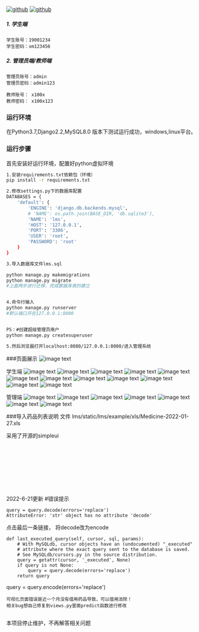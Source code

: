 [![github](https://img.shields.io/badge/language-Django-yellow.svg)]()
[![github](https://img.shields.io/badge/build-Python-green.svg)]()


##### 1. 学生端
    学生账号：19001234
    学生密码：xm123456
##### 2. 管理员端/教师端
    管理员账号：admin
    管理员密码：admin123
    
    教师账号： x100x
    教师密码： x100x123

### 运行环境
在Python3.7,Django2.2,MySQL8.0 版本下测试运行成功，windows,linux平台。
### 运行步骤
首先安装好运行环境，配置好python虚拟环境

```bash
1.安装requirements.txt依赖包（环境）
pip install -r requirements.txt

2.修改settings.py下的数据库配置
DATABASES = {
    'default': {
        'ENGINE': 'django.db.backends.mysql',
        # 'NAME': os.path.join(BASE_DIR, 'db.sqlite3'),
        'NAME': 'lms',
        'HOST': '127.0.0.1',
        'PORT': '3306',
        'USER': 'root',
        'PASSWORD': 'root'
    }
}

3.导入数据库文件lms.sql

python manage.py makemigrations
python manage.py migrate
#上面两步进行迁移，完成数据库表的建立


4.命令行输入
python manage.py runserver
#默认端口开在127.0.0.1:8000


PS：#创建超级管理员用户
python manage.py createsuperuser

5.然后浏览器打开localhost:8080/127.0.0.1:8000/进入管理系统

```


###页面展示
![image text](https://gitee.com/zcystart/chemlab/raw/master/lms/static/lms/example/pic/loginOfAll.jpg)

学生端
![image text](https://gitee.com/zcystart/chemlab/raw/master/lms/static/lms/example/pic/login.jpg)
![image text](https://gitee.com/zcystart/chemlab/raw/master/lms/static/lms/example/pic/about.jpg)
![image text](https://gitee.com/zcystart/chemlab/raw/master/lms/static/lms/example/pic/detail.jpg)
![image text](https://gitee.com/zcystart/chemlab/raw/master/lms/static/lms/example/pic/index.jpg)
![image text](https://gitee.com/zcystart/chemlab/raw/master/lms/static/lms/example/pic/lab.jpg)
![image text](https://gitee.com/zcystart/chemlab/raw/master/lms/static/lms/example/pic/register.jpg)
![image text](https://gitee.com/zcystart/chemlab/raw/master/lms/static/lms/example/pic/search.jpg)
![image text](https://gitee.com/zcystart/chemlab/raw/master/lms/static/lms/example/pic/userCentre.jpg)
![image text](https://gitee.com/zcystart/chemlab/raw/master/lms/static/lms/example/pic/usr_info.jpg)
![image text](https://gitee.com/zcystart/chemlab/raw/master/lms/static/lms/example/pic/borrow.jpg)
![image text](https://gitee.com/zcystart/chemlab/raw/master/lms/static/lms/example/pic/borrowHistory.jpg)
![image text](https://gitee.com/zcystart/chemlab/raw/master/lms/static/lms/example/pic/changePass.jpg)

管理端
![image text](https://gitee.com/zcystart/chemlab/raw/master/lms/static/lms/example/pic/adminlogin.jpg)
![image text](https://gitee.com/zcystart/chemlab/raw/master/lms/static/lms/example/pic/adminindex.jpg)
![image text](https://gitee.com/zcystart/chemlab/raw/master/lms/static/lms/example/pic/chart1.jpg)
![image text](https://gitee.com/zcystart/chemlab/raw/master/lms/static/lms/example/pic/chart2.jpg)
![image text](https://gitee.com/zcystart/chemlab/raw/master/lms/static/lms/example/pic/daochu.jpg)
![image text](https://gitee.com/zcystart/chemlab/raw/master/lms/static/lms/example/pic/bo.jpg)
![image text](https://gitee.com/zcystart/chemlab/raw/master/lms/static/lms/example/pic/predict.jpg)





###导入药品列表说明
    文件 lms/static/lms/example/xls/Medicine-2022-01-27.xls


采用了开源的simpleui

<br>
<br>
<br>
<br>
<br>
<br/>
<br/>

2022-6-21更新
#错误提示

```
query = query.decode(errors='replace')
AttributeError: 'str' object has no attribute 'decode'

```

点击最后一条链接， 将decode改为encode

    def last_executed_query(self, cursor, sql, params):
        # With MySQLdb, cursor objects have an (undocumented) "_executed"
        # attribute where the exact query sent to the database is saved.
        # See MySQLdb/cursors.py in the source distribution.
        query = getattr(cursor, '_executed', None)
        if query is not None:
            query = query.decode(errors='replace')
        return query
        
        
 query = query.encode(errors='replace')
 
 
 
 ```
 可视化页面错误是近一个月没有借用药品导致，可以借用消除！
 相关bug想自己修复到views.py里面predict函数进行修改
 
 
 ```

本项目停止维护，不再解答相关问题
